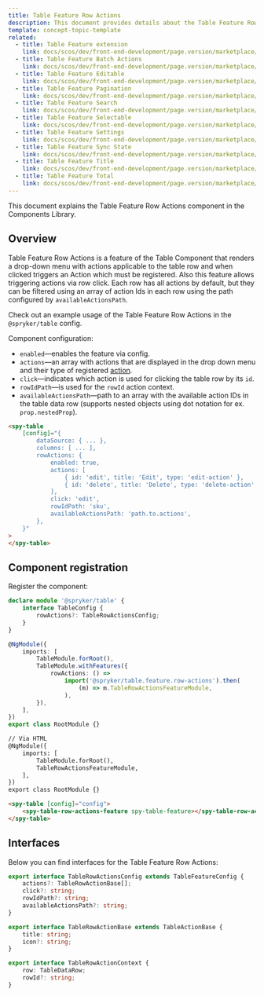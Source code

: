 ```yaml
---
title: Table Feature Row Actions
description: This document provides details about the Table Feature Row Actions component in the Components Library.
template: concept-topic-template
related:
  - title: Table Feature extension
    link: docs/scos/dev/front-end-development/page.version/marketplace/table-design/table-feature-extension/table-feature-extension.html
  - title: Table Feature Batch Actions
    link: docs/scos/dev/front-end-development/page.version/marketplace/table-design/table-feature-extension/table-feature-batch-actions.html
  - title: Table Feature Editable
    link: docs/scos/dev/front-end-development/page.version/marketplace/table-design/table-feature-extension/table-feature-editable.html
  - title: Table Feature Pagination
    link: docs/scos/dev/front-end-development/page.version/marketplace/table-design/table-feature-extension/table-feature-pagination.html
  - title: Table Feature Search
    link: docs/scos/dev/front-end-development/page.version/marketplace/table-design/table-feature-extension/table-feature-search.html
  - title: Table Feature Selectable
    link: docs/scos/dev/front-end-development/page.version/marketplace/table-design/table-feature-extension/table-feature-selectable.html
  - title: Table Feature Settings
    link: docs/scos/dev/front-end-development/page.version/marketplace/table-design/table-feature-extension/table-feature-settings.html
  - title: Table Feature Sync State
    link: docs/scos/dev/front-end-development/page.version/marketplace/table-design/table-feature-extension/table-feature-sync-state.html
  - title: Table Feature Title
    link: docs/scos/dev/front-end-development/page.version/marketplace/table-design/table-feature-extension/table-feature-title.html
  - title: Table Feature Total
    link: docs/scos/dev/front-end-development/page.version/marketplace/table-design/table-feature-extension/table-feature-total.html
---
```


This document explains the Table Feature Row Actions component in the Components Library.

## Overview

Table Feature Row Actions is a feature of the Table Component that renders a drop-down menu with actions applicable to the table row and when clicked triggers an Action which must be registered. Also this feature allows triggering actions via row click.
Each row has all actions by default, but they can be filtered using an array of action Ids in each row using the path configured by `availableActionsPath`.

Check out an example usage of the Table Feature Row Actions in the `@spryker/table` config.

Component configuration:

- `enabled`—enables the feature via config.  
- `actions`—an array with actions that are displayed in the drop down menu and their type of registered [action](/docs/scos/dev/front-end-development/{{page.version}}/marketplace/ui-components-library/actions/actions.html).  
- `click`—indicates which action is used for clicking the table row by its `id`.
- `rowIdPath`—is used for the `rowId` action context.  
- `availableActionsPath`—path to an array with the available action IDs in the table data row (supports nested objects using dot notation for ex. `prop.nestedProp`).  

```html
<spy-table
    [config]="{
        dataSource: { ... },
        columns: [ ... ],
        rowActions: {
            enabled: true,
            actions: [
                { id: 'edit', title: 'Edit', type: 'edit-action' },
                { id: 'delete', title: 'Delete', type: 'delete-action' },
            ],
            click: 'edit',
            rowIdPath: 'sku',
            availableActionsPath: 'path.to.actions',
        },                                                                                        
    }"
>
</spy-table>
```

## Component registration

Register the component:

```ts
declare module '@spryker/table' {
    interface TableConfig {
        rowActions?: TableRowActionsConfig;
    }
}

@NgModule({
    imports: [
        TableModule.forRoot(),
        TableModule.withFeatures({
            rowActions: () =>
                import('@spryker/table.feature.row-actions').then(
                    (m) => m.TableRowActionsFeatureModule,
                ),
        }),
    ],
})
export class RootModule {}
```

```html
// Via HTML
@NgModule({
    imports: [
        TableModule.forRoot(),
        TableRowActionsFeatureModule,
    ],
})
export class RootModule {}

<spy-table [config]="config">
    <spy-table-row-actions-feature spy-table-feature></spy-table-row-actions-feature>
</spy-table>
```

## Interfaces

Below you can find interfaces for the Table Feature Row Actions:

```ts
export interface TableRowActionsConfig extends TableFeatureConfig {
    actions?: TableRowActionBase[];
    click?: string;
    rowIdPath?: string;
    availableActionsPath?: string;
}

export interface TableRowActionBase extends TableActionBase {
    title: string;
    icon?: string;
}

export interface TableRowActionContext {
    row: TableDataRow;
    rowId?: string;
}
```
